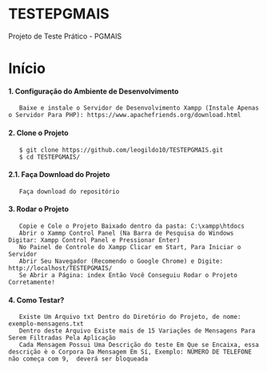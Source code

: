 # TESTEPGMAIS
 Projeto de Teste Prático - PGMAIS
# Início
#### 1. Configuração do Ambiente de Desenvolvimento
       Baixe e instale o Servidor de Desenvolvimento Xampp (Instale Apenas o Servidor Para PHP): https://www.apachefriends.org/download.html
#### 2. Clone o Projeto
       $ git clone https://github.com/leogildo10/TESTEPGMAIS.git
       $ cd TESTEPGMAIS/
#### 2.1. Faça Download do Projeto
       Faça download do repositório 
#### 3. Rodar o Projeto
       Copie e Cole o Projeto Baixado dentro da pasta: C:\xampp\htdocs  
       Abrir o Xammp Control Panel (Na Barra de Pesquisa do Windows Digitar: Xampp Control Panel e Pressionar Enter)  
       No Painel de Controle do Xampp Clicar em Start, Para Iniciar o Servidor  
       Abrir Seu Navegador (Recomendo o Google Chrome) e Digite: http://localhost/TESTEPGMAIS/  
       Se Abrir a Página: index Então Você Conseguiu Rodar o Projeto Corretamente!
#### 4. Como Testar?
       Existe Um Arquivo txt Dentro do Diretório do Projeto, de nome: exemplo-mensagens.txt
       Dentro deste Arquivo Existe mais de 15 Variações de Mensagens Para Serem Filtradas Pela Aplicação
       Cada Mensagem Possui Uma Descrição do teste Em Que se Encaixa, essa descrição è o Corpora Da Mensagem Em Sí, Exemplo: NÚMERO DE TELEFONE não começa com 9,  deverá ser bloqueada